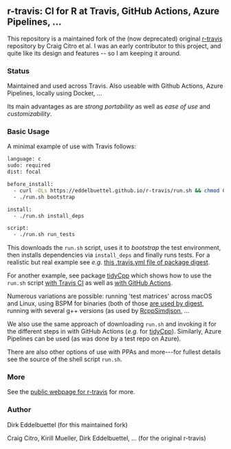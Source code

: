 
## r-travis: CI for R at Travis, GitHub Actions, Azure Pipelines, ...

This repository is a maintained fork of the (now deprecated) original
[r-travis](https://github.com/craigcitro/r-travis) repository by Craig Citro et al.  I was an early
contributor to this project, and quite like its design and features -- so I am keeping it around.

### Status

Maintained and used across Travis. Also useable with Github Actions, Azure Pipelines, locally using
Docker, ...

Its main advantages as are _strong portability_ as well as _ease of use_ and _customizability_. 

### Basic Usage

A minimal example of use with Travis follows:

```sh
language: c
sudo: required
dist: focal

before_install:
  - curl -OLs https://eddelbuettel.github.io/r-travis/run.sh && chmod 0755 run.sh
  - ./run.sh bootstrap

install:
  - ./run.sh install_deps

script:
  - ./run.sh run_tests
```

This downloads the `run.sh` script, uses it to _bootstrap_ the test
environment, then installs dependencies via `install_deps` and finally runs
tests. For a realistic but real example see _e.g._ [this .travis.yml file of
package
digest](https://github.com/eddelbuettel/digest/blob/master/.travis.yml).

For another example, see package
[tidyCpp](https://github.com/eddelbuettel/tidycpp/) which shows how to use the
`run.sh` script [with Travis
CI](https://github.com/eddelbuettel/tidycpp/blob/master/.travis.yml) as well
as [with GitHub
Actions](https://github.com/eddelbuettel/tidycpp/blob/master/.github/workflows/R-CMD-check.yaml).

Numerous variations are possible: running 'test matrices' across macOS and
Linux, using BSPM for binaries (both of those [are used by
digest](https://github.com/eddelbuettel/digest/blob/master/.travis.yml),
running with several g++ versions (as used by
[RcppSimdjson](https://github.com/eddelbuettel/rcppsimdjson/blob/master/.travis.yml),
...

We also use the same approach of downloading `run.sh` and invoking it for the
different steps in with GitHub Actions (_e.g._ for
[tidyCpp](https://github.com/eddelbuettel/tidycpp/blob/master/.github/workflows/R-CMD-check.yaml)). Similarly,
Azure Pipelines can be used (as was done by a test repo on Azure).

There are also other options of use with PPAs and more---for fullest details
see the source of the shell script `run.sh`.

### More

See the [public webpage for r-travis](http://eddelbuettel.github.io/r-travis/) for more.

### Author

Dirk Eddelbuettel (for this maintained fork)

Craig Citro, Kirill Mueller, Dirk Eddelbuettel, ... (for the original r-travis)
